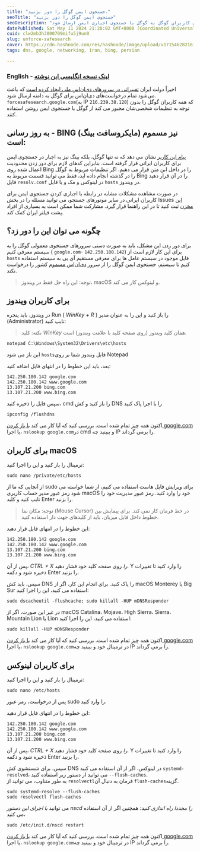 ```yaml
---
title: "جستجوی ایمن گوگل را دور بزنید."
seoTitle: "جستجوی ایمن گوگل را دور بزنید"
seoDescription: "دولت ایران تغییراتی در سرورهای دی‌ان‌اس ملی ایجاد کرده است که باعث می‌شود تمام درخواست‌های کاربران گوگل به گوگل با جستجوی اجباری ایمن ارسال شود"
datePublished: Sat May 11 2024 21:28:02 GMT+0000 (Coordinated Universal Time)
cuid: clw2mb3h3000709mifu5j9un0
slug: unforce-safesearch
cover: https://cdn.hashnode.com/res/hashnode/image/upload/v1715462821673/7b1358b2-63aa-4a0d-b423-e668141960b2.jpeg
tags: dns, google, networking, iran, bing, persian

---
```


### **English -** [**لینک نسخه انگلیسی این نوشته**](https://note.al1almasi.ir/unforce-safesearch)

اخیراً دولت ایران [تغییراتی در سرورهای دی‌ان‌اس ملی ایجاد کرده است](https://digiato.com/article/2022/07/12/safesearch-internet-mobile) که باعث می‌شود تمام درخواست‌های دی‌ان‌اس برای گوگل به دامنه ارسال شود. `forcesafesearch.google.com`(به IP `216.239.38.120`) که همه کاربران گوگل را بدون توجه به تنظیمات شخصی‌شان مجبور می کند از گوگل با جستجوی ایمن روشن استفاده کنند.

## به روز رسانی - BING (مایکروسافت بینگ) نیز مسموم است:

[پیام این کاربر](https://github.com/AliAlmasi/unforce-safesearch/issues/1) نشان می دهد که نه تنها گوگل، بلکه بینگ نیز به اجبار در جستجوی ایمن برای کاربران ایرانی قرار گرفته است. بنابراین کدهای لازم برای دور زدن محدودیت اعمال شده روی Bing را در داخل این متن قرار می دهیم. اگر تنظیمات مربوط به گوگل را در گذشته انجام داده اید، فقط می توانید قسمت مربوط به Bing را در آن قرار دهید فایل `resolv.conf` در لینوکس و مک و یا فایل `hosts` در ویندوز.

در صورت مشاهده مشکلات مشابه در رابطه با اجباری کردن جستجوی ایمن برای کاربران ایرانی در سایر موتورهای جستجو، می توانید مسئله را در بخش Issues [این مخزن](https://github.com/alialmasi/unforce-safesearch) ثبت کنید تا در این راهنما قرار گیرد. مشارکت شما ممکن است به بسیاری از افراد پشت فیلتر ایران کمک کند.

## چگونه می توان این را دور زد؟

برای دور زدن این مشکل، باید به صورت دستی سرورهای جستجوی معمولی گوگل را به سیستم معرفی کنیم ( `google.com`\- `142.250.180.142`) برای این کار لازم است از `hosts` فایل موجود در سیستم عامل ها برای معرفی مستقیم آی پی به سیستم استفاده کنیم تا سیستم، جستجوی ایمن گوگل را از سرور [دی‌ان‌اس مسموم](https://fa.wikipedia.org/wiki/%D8%AC%D8%B9%D9%84_%D8%B3%D8%A7%D9%85%D8%A7%D9%86%D9%87_%D9%86%D8%A7%D9%85_%D8%AF%D8%A7%D9%85%D9%86%D9%87) کشور را درخواست نکند.

> توجه: این راه حل فقط در ویندوز، macOS و لینوکس کار می کند.

## برای کاربران ویندوز

در ویندوز، باید پنجره Run ( *WinKey + R* ) را باز کنید و این را به عنوان مدیر (Administrator) تایپ کنید:

> نکته: کلید *WinKey* همان کلید ویندوز (روی صفحه کلید با علامت ویندوز) است.

```plaintext
notepad C:\Windows\System32\Drivers\etc\hosts
```

این باز می شود `hosts`فایل ویندوز شما بر روی Notepad

بعد، باید این خطوط را در انتهای فایل اضافه کنید:

```plaintext
142.250.180.142 google.com
142.250.180.142 www.google.com
13.107.21.200 bing.com
13.107.21.200 www.bing.com
```

سپس فایل را ذخیره کنید، cmd را باز کنید و کش DNS را با اجرا پاک کنید

```plaintext
ipconfig /flushdns
```

اکنون همه چیز تمام شده است. بررسی کنید که آیا کار می کند [با باز کردن google.com](https://google.com) یا اجرا، `nslookup google.com`در cmd و ببینید چه IP را برمی گرداند.

## برای کاربران macOS

ترمینال را باز کنید و این را اجرا کنید:

```plaintext
sudo nano /private/etc/hosts
```

از آنجایی که ما از sudo برای ویرایش فایل هاست استفاده می کنیم، از شما خواسته می شود رمز عبور مدیر حساب کاربری macOS خود را وارد کنید. رمز عبور مدیریت خود را تایپ کنید و کلید Enter را بزنید.

> توجه: مکان نما (Mouse Cursor) در خط فرمان کار نمی کند. برای پیمایش بین خطوط داخل فایل میزبان، باید از کلیدهای جهت دار استفاده کنید.

این خطوط را در انتهای فایل قرار دهید:

```plaintext
142.250.180.142 google.com
142.250.180.142 www.google.com
13.107.21.200 bing.com
13.107.21.200 www.bing.com
```

پس از آن، *CTRL + X را* روی صفحه کلید خود فشار دهید. Y را وارد کنید تا تغییرات ذخیره شود و دکمه Enter را بزنید.

سپس، باید کش DNS را پاک کنید. برای انجام این کار، اگر از macOS Monterey یا Big Sur استفاده می کنید، این را اجرا کنید:

```plaintext
sudo dscacheutil -flushcache; sudo killall -HUP mDNSResponder
```

در غیر این صورت، اگر از macOS Catalina، Mojave، High Sierra، Sierra، Mountain Lion یا Lion استفاده می کنید، این را اجرا کنید:

```plaintext
sudo killall -HUP mDNSResponder
```

اکنون همه چیز تمام شده است. بررسی کنید که آیا کار می کند [با باز کردن google.com](https://google.com) یا اجرا، `nslookup google.com`در ترمینال خود و ببینید چه IP را برمی گرداند.

## برای کاربران لینوکس

ترمینال را باز کنید و این را اجرا کنید:

```plaintext
sudo nano /etc/hosts
```

پس از درخواست، رمز عبور sudo را وارد کنید.

این خطوط را در انتهای فایل قرار دهید:

```plaintext
142.250.180.142 google.com
142.250.180.142 www.google.com
13.107.21.200 bing.com
13.107.21.200 www.bing.com
```

پس از آن، *CTRL + X را* روی صفحه کلید خود فشار دهید. Y را وارد کنید تا تغییرات ذخیره شود و دکمه Enter را بزنید.

سپس، برای شستشوی کش DNS در لینوکس، اگر از آن استفاده می کنید `systemd-resolved`، می توانید از دستور زیر استفاده کنید `--flush-caches`.  
به طور متناوب، می توانید از `resolvectl`فرمان به دنبال آن `flush-caches`گزینه.

```plaintext
sudo systemd-resolve --flush-caches
sudo resolvectl flush-caches
```

می توانید *با اجرای این دستور nscd را مجددا راه اندازی کنید:* همچنین اگر از آن استفاده می کنید،

```plaintext
sudo /etc/init.d/nscd restart
```

اکنون همه چیز تمام شده است. بررسی کنید که آیا کار می کند [با باز کردن google.com](https://google.com) یا اجرا، `nslookup google.com`در ترمینال خود و ببینید چه IP را برمی گرداند.